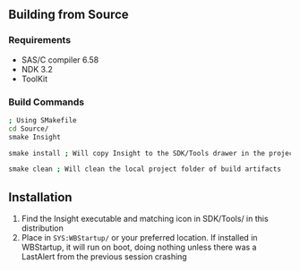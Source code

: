 ## Building from Source

### Requirements
- SAS/C compiler 6.58
- NDK 3.2
- ToolKit

### Build Commands
```bash
; Using SMakefile
cd Source/
smake Insight

smake install ; Will copy Insight to the SDK/Tools drawer in the project directory

smake clean ; Will clean the local project folder of build artifacts
```

## Installation

1. Find the Insight executable and matching icon in SDK/Tools/ in this distribution
2. Place in `SYS:WBStartup/` or your preferred location. If installed in WBStartup, it will run on boot, doing nothing unless there was a LastAlert from the previous session crashing
